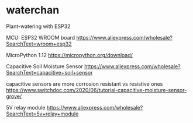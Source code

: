 # waterchan
Plant-watering with ESP32

MCU: ESP32 WROOM board
https://www.aliexpress.com/wholesale?SearchText=wroom+esp32

MicroPython 1.12
https://micropython.org/download/

Capacitive Soil Moisture Sensor
https://www.aliexpress.com/wholesale?SearchText=capacitive+soil+sensor

capacitive sensors are more corrosion resistant vs resistive ones
https://www.switchdoc.com/2020/06/tutorial-capacitive-moisture-sensor-grove/

5V relay module
https://www.aliexpress.com/wholesale?SearchText=5v+relay+module
